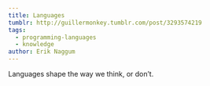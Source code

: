 ```yaml
---
title: Languages
tumblr: http://guillermonkey.tumblr.com/post/3293574219
tags:
  - programming-languages
  - knowledge
author: Erik Naggum
---
```


Languages shape the way we think, or don’t.
